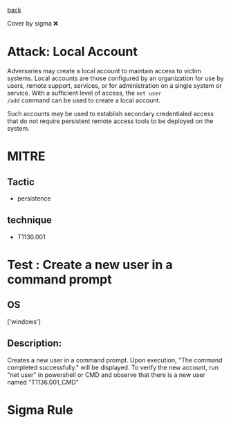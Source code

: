 [back](../index.md)

Cover by sigma :x: 

# Attack: Local Account

 Adversaries may create a local account to maintain access to victim systems. Local accounts are those configured by an organization for use by users, remote support, services, or for administration on a single system or service. With a sufficient level of access, the <code>net user /add</code> command can be used to create a local account.

Such accounts may be used to establish secondary credentialed access that do not require persistent remote access tools to be deployed on the system.

# MITRE
## Tactic
  - persistence

## technique
  - T1136.001

# Test : Create a new user in a command prompt

## OS

 ['windows']

## Description:

 Creates a new user in a command prompt. Upon execution, "The command completed successfully." will be displayed. To verify the
new account, run "net user" in powershell or CMD and observe that there is a new user named "T1136.001_CMD"


# Sigma Rule
